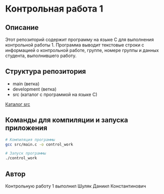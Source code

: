 # Контрольная работа 1

## Описание
Этот репозиторий содержит программу на языке C для выполнения контрольной работы 1. Программа выводит текстовые строки с информацией о контрольной работе, группе, номере группы и данных студента, выполнившего работу.

## Структура репозитория
- main (ветка)
- development (ветка)
- src (каталог с программой на языке C)

[Каталог src](src)

## Команды для компиляции и запуска приложения

```bash
# Компиляция программы
gcc src/main.c -o control_work

# Запуск программы
./control_work
```
## Автор
Контрольную работу 1 выполнил Шуляк Даниил Константинович
